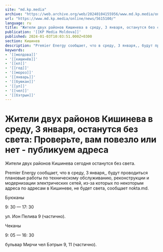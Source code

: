 ```yaml
---
site: "md.kp.media"
archive: "https://web.archive.org/web/20240104155956/www.md.kp.media/online/news/5615100/"
url: "https://www.md.kp.media/online/news/5615100/"
language: ru
title: "Жители двух районов Кишинева в среду, 3 января, останутся без света: Проверьте, вам повезло или нет - публикуем адреса"
publication: '[[KP Media Moldova]]'
published: 2024-01-03T10:03:51.000Z+0300
section: Кишинев
description: "Premier Energy сообщает, что в среду, 3 января,, будут проводиться плановые работы по техническому обслуживанию, реконструкции и модернизации электрических сетей"
keywords:
- '[[молдова]]'
- '[[кишинёв]]'
- '[[кп]]'
- '[[год]]'
- '[[мороз]]'
- '[[январь]]'
- '[[буюкан]]'
- '[[ул]]'
- '[[чел]]'
- '[[бэтрын]]'
---
```


# Жители двух районов Кишинева в среду, 3 января, останутся без света: Проверьте, вам повезло или нет - публикуем адреса

Жители двух районов Кишинева сегодня останутся без света.

Premier Energy сообщает, что в среду, 3 января,, будут проводиться плановые работы по техническому обслуживанию, реконструкции и модернизации электрических сетей, из-за которых по некоторым адреса по адресам в Кишиневе, не будет света, сообщает nokta.md.

Буюканы

9: 30 — 17: 30

ул. Ион Пелива 9 (частично).

Чеканы

9: 05 — 16: 30

бульвар Мирчи чел Бэтрын 9, 11 (частично).